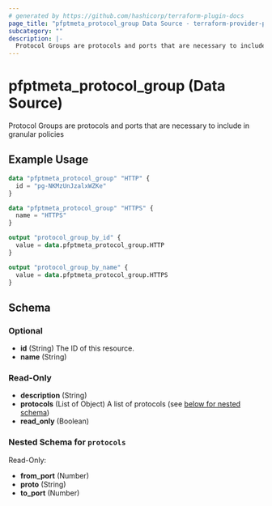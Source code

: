 ```yaml
---
# generated by https://github.com/hashicorp/terraform-plugin-docs
page_title: "pfptmeta_protocol_group Data Source - terraform-provider-pfptmeta"
subcategory: ""
description: |-
  Protocol Groups are protocols and ports that are necessary to include in granular policies
---
```


# pfptmeta_protocol_group (Data Source)

Protocol Groups are protocols and ports that are necessary to include in granular policies

## Example Usage

```terraform
data "pfptmeta_protocol_group" "HTTP" {
  id = "pg-NKMzUnJzalxWZKe"
}

data "pfptmeta_protocol_group" "HTTPS" {
  name = "HTTPS"
}

output "protocol_group_by_id" {
  value = data.pfptmeta_protocol_group.HTTP
}

output "protocol_group_by_name" {
  value = data.pfptmeta_protocol_group.HTTPS
}
```

<!-- schema generated by tfplugindocs -->
## Schema

### Optional

- **id** (String) The ID of this resource.
- **name** (String)

### Read-Only

- **description** (String)
- **protocols** (List of Object) A list of protocols (see [below for nested schema](#nestedatt--protocols))
- **read_only** (Boolean)

<a id="nestedatt--protocols"></a>
### Nested Schema for `protocols`

Read-Only:

- **from_port** (Number)
- **proto** (String)
- **to_port** (Number)



